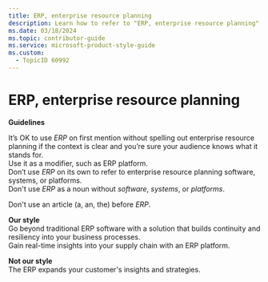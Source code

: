 ```yaml
---
title: ERP, enterprise resource planning
description: Learn how to refer to "ERP, enterprise resource planning" in your content.
ms.date: 03/18/2024
ms.topic: contributor-guide
ms.service: microsoft-product-style-guide
ms.custom:
  - TopicID 60992
---
```



# ERP, enterprise resource planning

**Guidelines**

It’s OK to use *ERP* on first mention without spelling out enterprise resource planning if the context is clear and you’re sure your audience knows what it stands for.  
Use it as a modifier, such as ERP platform.  
Don’t use *ERP* on its own to refer to enterprise resource planning software, systems, or platforms.  
Don't use *ERP* as a noun without *software*, *systems*, or *platforms*.

Don't use an article (a, an, the) before *ERP*.

**Our style**  
Go beyond traditional ERP software with a solution that builds continuity and resiliency into your business processes.  
Gain real-time insights into your supply chain with an ERP platform.

**Not our style**  
The ERP expands your customer's insights and strategies.  


